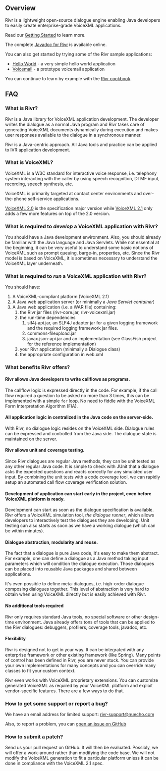 ## Overview

Rivr is a lightweight open-source dialogue engine enabling Java developers to easily create enterprise-grade VoiceXML applications.

Read our [Getting Started](https://github.com/nuecho/rivr/wiki/Getting-Started) to learn more.

The complete [Javadoc for Rivr](http://nuecho.github.io/rivr/javadoc/) is available online. 

You can also get started by trying some of the Rivr sample applications:

- [Hello World](https://github.com/nuecho/rivr-cookbook/tree/hello-world) - a very simple hello world application
- [Voicemail](http://github.com/nuecho/rivr-voicemail) - a prototype voicemail application 

You can continue to learn by example with the [Rivr cookbook](https://github.com/nuecho/rivr-cookbook/wiki).

## FAQ

### What is Rivr?

Rivr is a Java library for VoiceXML application development. The developer writes the dialogue as a normal Java program and Rivr takes care of generating VoiceXML documents dynamically during execution and makes user responses available to the dialogue in a synchronous manner.

Rivr is a Java-centric approach. All Java tools and practice can be applied to IVR application development.

### What is VoiceXML?

VoiceXML is a W3C standard for interactive voice response, i.e. telephony system interacting with the caller by using speech recognition, DTMF input, recording, speech synthesis, etc. 

VoiceXML is primarily targeted at contact center environments and over-the-phone self-service applications.

[VoiceXML 2.0](http://www.w3.org/TR/voicexml20/) is the specification major version while [VoiceXML 2.1](http://www.w3.org/TR/voicexml21/) only adds a few more features on top of the 2.0 version. 

### What is required to _develop_ a VoiceXML application with Rivr?

You should have a Java development environment.  Also, you should already be familiar with the Java language and Java Servlets. While not essential at the beginning, it can be very useful to understand some basic notions of VoiceXML such as prompt queuing, barge-in, properties, etc.  Since the Rivr model is based on VoiceXML, it is sometimes necessary to understand the VoiceXML layer underneath. 

### What is required to _run_ a VoiceXML application with Rivr?

You should have:

1. A VoiceXML-compliant platform (VoiceXML 2.1)
2. A Java web application server (or minimally a _Java Servlet container_)
3. A Java web application (i.e. a WAR file) containing:
    1. the Rivr jar files (rivr-core.jar, rivr-voicexml.jar)
    2. the run-time dependencies
        1. slf4j-api.jar, an SLF4J adapter jar for a given logging framework and the required logging framework jar files.  
        2. commons-fileupload.jar
        3. javax.json-api.jar and an implementation (see GlassFish project for the reference implementation)
    3. your Rivr application (minimally a Dialogue class)
    4. the appropriate configuration in web.xml

### What benefits Rivr offers?

#### Rivr allows Java developers to write callflows as programs. 

The callflow logic is expressed directly in the code. For example, if the call flow required a question to be asked no more than 3 times, this can be implemented with a simple `for` loop.  No need to fiddle with the VoiceXML Form Interpretation Algorithm (FIA).

#### All application logic in centralized in the Java code on the server-side.

With Rivr, no dialogue logic resides on the VoiceXML side.  Dialogue rules can be expressed and controlled from the Java side.  The dialogue state is maintained on the server.

#### Rivr allows unit and coverage testing.

Since Rivr dialogues are regular Java methods, they can be unit tested as any other regular Java code.  It is simple to check with JUnit that a dialogue asks the expected questions and reacts correctly for any simulated user input. By combining the unit tests with a code coverage tool, we can rapidly setup an automated call flow coverage verification solution.   

#### Development of application can start early in the project, even before VoiceXML platform is ready.

Development can start as soon as the dialogue specification is available. Rivr offers a VoiceXML simulation tool, _the dialogue runner_, which allows developers to interactively test the dialogues they are developing.  Unit testing can also starts as soon as we have a working dialogue (which can be within minutes). 

#### Dialogue abstraction, modularity and reuse.

The fact that a dialogue is pure Java code, it's easy to make them abstract.  For example, one can define a dialogue as a Java method taking input parameters which will condition the dialogue execution.  Those dialogues can be placed into reusable Java packages and shared between applications. 

It's even possible to define meta-dialogues, i.e. high-order dialogue composing dialogues together. This level of abstraction is very hard to obtain when using VoiceXML directly but is easily achieved with Rivr.

#### No additional tools required

Rivr only requires standard Java tools, no special software or other design-time environment.  Java already offers tons of tools that can be applied to the Rivr dialogues: debuggers, profilers, coverage tools, javadoc, etc.

#### Flexibility

Rivr is designed not to get in your way. It can be integrated with any enterprise framework or other existing framework (like Spring).  Many points of control has been defined in Rivr, you are never stuck.  You can provide your own implementations for many concepts and you can override many classes to fit your custom context.   

Rivr even works with VoiceXML proprietary extensions.  You can customize generated VoiceXML as required by your VoiceXML platform and exploit vendor-specific features. There are a few ways to do that.

### How to get some support or report a bug?

We have an email address for limited support: [rivr-support@nuecho.com](mailto:rivr-support@nuecho.com)

Also, to report a problem, you can [open an issue on GitHub](https://github.com/nuecho/rivr/issues)

### How to submit a patch?

Send us your pull request on GitHub. It will then be evaluated.  Possibly, we will offer a work-around rather than modifying the code base.  We will not modify the VoiceXML generation to fit a particular platform unless it can be done in compliance with the VoiceXML 2.1 spec.
  
